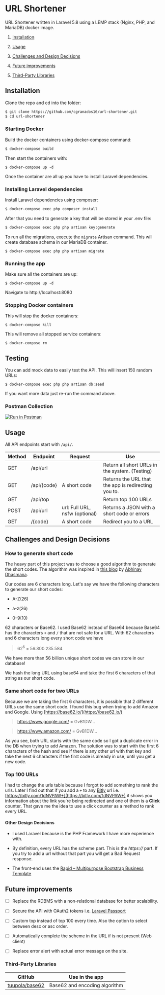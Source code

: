 
  

# URL Shortener

URL Shortener written in Laravel 5.8 using a LEMP stack (Nginx, PHP, and MariaDB) docker image.

1.  [Installation](#installation)

2.  [Usage](#usage)

3.  [Challenges and Design Decisions](#challenges-and-design-decisions)

4.  [Future improvements](#future-improvements)

5.  [Third-Party Libraries](#third-party-libraries)

## Installation

Clone the repo and cd into the folder:

```sh
$ git clone https://github.com/cgranados16/url-shortener.git
$ cd url-shortener
```

### Starting Docker

Build the docker containers using docker-compose command:

```sh
$ docker-compose build
```

Then start the containers with:

```
$ docker-compose up -d
```

Once the container are all up you have to install Laravel dependencies.

### Installing Laravel dependencies

Install Laravel dependencies using composer:

```sh
$ docker-compose exec php composer install
```

After that you need to generate a key that will be stored in your .env file:

```sh
$ docker-compose exec php php artisan key:generate
```

To run all the migrations, execute the  `migrate`  Artisan command. This will create database schema in our MariaDB container.
```
$ docker-compose exec php php artisan migrate
```
### Running the app

Make sure all the containers are up:

```
$ docker-compose up -d
```

Navigate to http://localhost:8080

### Stopping Docker containers

This will stop the docker containers:

```
$ docker-compose kill
```

This will remove all stopped service containers:

```
$ docker-compose rm
```

## Testing

You can add mock data to easily test the API. This will insert 150 random URLs:

```
$ docker-compose exec php php artisan db:seed
```
If you want more data just re-run the command above.

### Postman Collection

[![Run in Postman](https://run.pstmn.io/button.svg)](https://app.getpostman.com/run-collection/afcd3916b2b098e73862)

## Usage

  

All API endpoints start with `/api/`.

  

|Method|Endpoint|Request|Use |
|--|--|--|--|
|GET|/api/url||Return all short URLs in the system. (Testing)|
|GET|/api/{code}| A short code|Returns the URL that the app is redirecting you to. |
|GET|/api/top| |Return top 100 URLs |
|POST|/api/url|url: Full URL, nsfw (optional)|Returns a JSON with a short code or errors|
|GET|/{code}|A short code|Redirect you to a URL|

## Challenges and Design Decisions

### How to generate short code

The heavy part of this project was to choose a good algorithm to generate the short codes. The algorithm was inspired in [this blog](https://medium.com/@adhasmana/system-design-create-a-url-shortening-service-part-2-design-the-write-api-6197c1e0aa1c) by [Abhinav Dhasmana](https://medium.com/@adhasmana).

Our codes are 6 characters long. Let's say we have the following characters to generate our short codes:

- A-Z(26)

- a-z(26)

- 0–9(10)

62 characters or Base62. I used Base62 instead of Base64 because Base64 has the characters `+` and `/` that are not safe for a URL. With 62 characters and 6 characters long every short code we have

> 62<sup>6</sup> = 56.800.235.584

We have more than 56 billion unique short codes we can store in our database!

We hash the long URL using base64 and take the first 6 characters of that string as our short code.

### Same short code for two URLs

Because we are taking the first 6 characters, it is possible that 2 different URLs use the same short code. I found this bug when trying to add Amazon and Google. Using [https://base62.io/](https://base62.io/)

> https://www.google.com/ = GvB1DW...

> https://www.amazon.com/ = GvB1DW...

As you see, both URL starts with the same code so I got a duplicate error in the DB when trying to add Amazon. The solution was to start with the first 6 characters of the hash and see if there is any other url with that key and take the next 6 characters if the first code is already in use, until you get a new code.

### Top 100 URLs

I had to change the urls table because I forgot to add something to rank the urls. Later I find out that if you add a `+` to any [Bitly](https://bitly.com/) url i.e. [https://bitly.com/1dNVPAW+](https://bitly.com/1dNVPAW+) it shows you information about the link you're being redirected and one of them is a **Click** counter. That gave me the idea to use a click counter as a method to rank every URL.

#### Other Design Decisions

- I used Laravel because is the PHP Framework I have more experience with.

- By definition, every URL has the scheme part. This is the *https://* part. If you try to add a url without that part you will get a Bad Request response.

- The front-end uses the [Rapid – Multipurpose Bootstrap Business Template](https://bootstrapmade.com/rapid-multipurpose-bootstrap-business-template/)

## Future improvements

- [ ] Replace the RDBMS with a non-relational database for better scalability.

- [ ] Secure the API with OAuth2 tokens i.e. [Laravel Passport](https://laravel.com/docs/5.8/passport)

- [ ] Custom top instead of top 100 every time. Also the option to select between desc or asc order.

- [ ] Automatically complete the scheme in the URL if is not present (Web client)

- [ ] Replace error alert with actual error message on the site.

### Third-Party Libraries

| GitHub | Use in the app |
|--------------------------------------------------------------------------------------------------|-------------------------------|
| [tuupola/base62](https://github.com/tuupola/base62) | Base62 and encoding algorithm |